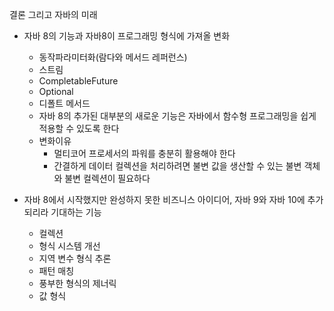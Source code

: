 결론 그리고 자바의 미래
- 자바 8의 기능과 자바8이 프로그래밍 형식에 가져올 변화
    - 동작파라미터화(람다와 메서드 레퍼런스)
    - 스트림
    - CompletableFuture
    - Optional
    - 디폴트 메서드
    - 자바 8의 추가된 대부분의 새로운 기능은 자바에서 함수형 프로그래밍을 쉽게 적용할 수 있도록 한다
    - 변화이유
        - 멀티코어 프로세서의 파워를 충분히 활용해야 한다
        - 간결하게 데이터 컬렉션을 처리하려면 불변 값을 생산할 수 있는 불변 객체와 불변 컬렉션이 필요하다

- 자바 8에서 시작했지만 완성하지 못한 비즈니스 아이디어, 자바 9와 자바 10에 추가되리라 기대하는 기능
    - 컬렉션
    - 형식 시스템 개선
    - 지역 변수 형식 추론
    - 패턴 매칭
    - 풍부한 형식의 제너릭
    - 값 형식


